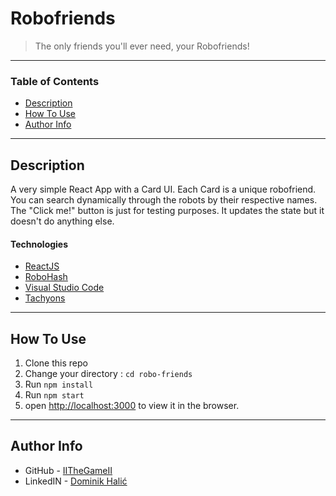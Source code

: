 # Robofriends

> The only friends you'll ever need, your Robofriends!

---

### Table of Contents

- [Description](#description)
- [How To Use](#how-to-use)
- [Author Info](#author-info)

---

## Description

A very simple React App with a Card UI. Each Card is a unique robofriend. You can search dynamically through the robots by their respective names. The "Click me!" button is just for testing purposes. It updates the state but it doesn't do anything else. 
#### Technologies

- [ReactJS](https://reactjs.org/)
- [RoboHash](https://robohash.org/)
- [Visual Studio Code](https://code.visualstudio.com/)
- [Tachyons](https://tachyons.io/)

---

## How To Use

1. Clone this repo
2. Change your directory : `cd robo-friends`
3. Run `npm install`
5. Run `npm start`
6. open [http://localhost:3000](http://localhost:3000) to view it in the browser.

---


## Author Info

- GitHub - [IITheGameII](https://github.com/IITheGameII)
- LinkedIN - [Dominik Halić](https://www.linkedin.com/in/dominik-hali%C4%87-55a922220/)
